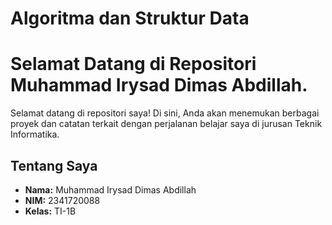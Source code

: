 # Algoritma dan Struktur Data

# Selamat Datang di Repositori Muhammad Irysad Dimas Abdillah.

Selamat datang di repositori saya! Di sini, Anda akan menemukan berbagai proyek dan catatan terkait dengan perjalanan belajar saya di jurusan Teknik Informatika.

## Tentang Saya
- **Nama:** Muhammad Irysad Dimas Abdillah
- **NIM:** 2341720088
- **Kelas:** TI-1B
